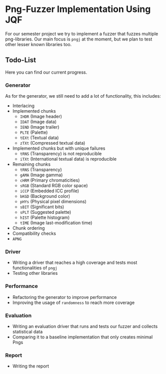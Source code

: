 # Png-Fuzzer Implementation Using JQF

For our semester project we try to implement a fuzzer that fuzzes multiple png-libraries. Our main focus is `pngj` at the moment, but we plan to test other lesser known libraries too.

## Todo-List

Here you can find our current progress.

### Generator

As for the generator, we still need to add a lot of functionality, this includes:

* Interlacing
* Implemented chunks
  * `IHDR` (Image header)
  * `IDAT` (Image data)
  * `IEND` (Image trailer)
  * `PLTE` (Palette)
  * `tEXt` (Textual data)
  * `zTXt` (Compressed textual data)
* Implemented chunks but with unique failures
  * `tRNS` (Transparency) is not reproducible 
  * `iTXt` (International textual data) is reproducible
* Remaining chunks
  * `tRNS` (Transparency)
  * `gAMA` (Image gamma)
  * `cHRM` (Primary chromaticities)
  * `sRGB` (Standard RGB color space)
  * `iCCP` (Embedded ICC profile)
  * `bKGD` (Background color)
  * `pHYs` (Physical pixel dimensions)
  * `sBIT` (Significant bits)
  * `sPLT` (Suggested palette)
  * `hIST` (Palette histogram)
  * `tIME` (Image last-modification time)
* Chunk ordering
* Compatibility checks
* `APNG`

### Driver

* Writing a driver that reaches a high coverage and tests most functionalities of `pngj`
* Testing other libraries

### Performance

* Refactoring the generator to improve performance
* Improving the usage of `randomness` to reach more coverage

### Evaluation

* Writing an evaluation driver that runs and tests our fuzzer and collects statistical data
* Comparing it to a baseline implementation that only creates minimal Pngs

### Report

* Writing the report